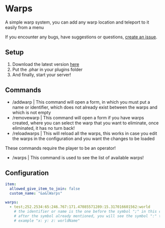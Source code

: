 # Warps

A simple warp system, you can add any warp location and teleport to it easily from a menu

If you encounter any bugs, have suggestions or questions, [create an issue](https://github.com/Josscoder/Warps/issues/new).

## Setup

1) Download the latest version [here](https://github.com/Josscoder/Warps/releases/latest)
2) Put the .phar in your plugins folder
3) And finally, start your server!

## Commands

- /addwarp | This command will open a form, in which you must put a name or identifier, which does not already exist between the warps and which is not empty
- /removewarp | This command will open a form if you have warps created, where you can select the warp that you want to eliminate, once eliminated, it has no turn back!
- /reloadwarps | This will reload all the warps, this works in case you edit the warps in the configuration and you want the changes to be loaded

These commands require the player to be an operator!

- /warps | This command is used to see the list of available warps!


## Configuration

```yml
item:
  allowed_give_item_to_join: false
  custom_name: "&a&lWarps"

warps:
  - test;252.2534:65:246.767:171.47085571289:15.317016601562:world 
    # the identifier or name is the one before the symbol ";" in this case it is "test",
    # after the symbol already mentioned, you will see the symbol ":" that separates the location where the warp is,
    # example "x: y: z: worldName"
```
